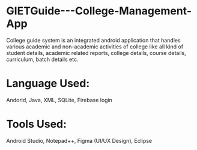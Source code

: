 # GIETGuide---College-Management-App
College guide system is an integrated android application that handles various academic and non-academic activities of college like all kind of student details, academic related reports, college details, course details, curriculum, batch details etc.

# Language Used:
Andorid, Java, XML, SQLite, Firebase login

# Tools Used:
Android Studio, Notepad++, Figma (UI/UX Design), Eclipse
